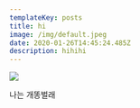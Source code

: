 ```yaml
---
templateKey: posts
title: hi
image: /img/default.jpeg
date: 2020-01-26T14:45:24.485Z
description: hihihi
---
```

![](/static/black-swan.jpg)

나는 개똥벌래
